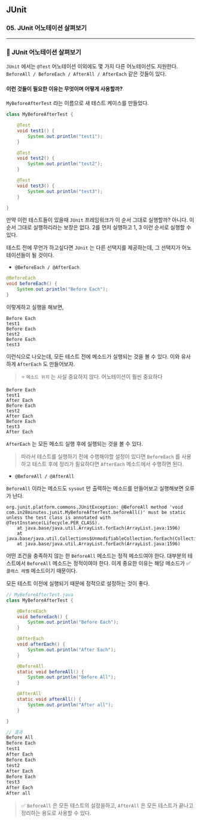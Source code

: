 ## JUnit

### 05. JUnit 어노테이션 살펴보기

---

### 📌 JUnit 어노테이션 살펴보기

`JUnit` 에서는 `@Test` 어노테이션 이외에도 몇 가지 다른 어노테이션도 지원한다.
`BeforeAll / BeforeEach / AfterAll / AfterEach` 같은 것들이 있다.

#### 이런 것들이 필요한 이유는 무엇이며 어떻게 사용할까?

`MyBeforeAfterTest` 라는 이름으로 새 테스트 케이스를 만들었다.

```java
class MyBeforeAfterTest {

	@Test
	void test1() {
		System.out.println("test1");
	}

	@Test
	void test2() {
		System.out.println("test2");
	}

	@Test
	void test3() {
		System.out.println("test3");
	}

}

```

만약 이런 테스트들이 있을때 `JUnit` 프레임워크가 이 순서 그대로 실행할까? 아니다.
이 순서 그대로 실행하리라는 보장은 없다.
2를 먼저 실행하고 1, 3 이런 순서로 실행할 수 있다.

테스트 전에 무언가 하고싶다면 `JUnit` 는 다른 선택지를 제공하는데, 그 선택지가 어노테이션들이 될 것이다.

- `@BeforeEach / @AfterEach`

```java
@BeforeEach
void beforeEach() {
	System.out.println("Before Each");
}
```

이렇게하고 실행을 해보면,

```
Before Each
test1
Before Each
test2
Before Each
test3
```

이런식으로 나오는데, 모든 테스트 전에 메소드가 실행되는 것을 볼 수 있다. 이와 유사하게 `AfterEach` 도 만들어보자.

> ⭐️ `메소드 위치` 는 사실 중요하지 않다. 어노테이션이 훨씬 중요하다

```
Before Each
test1
After Each
Before Each
test2
After Each
Before Each
test3
After Each
```

`AfterEach` 는 모든 메소드 실행 후에 실행되는 것을 볼 수 있다.

> 따라서 테스트를 실행하기 전에 수행해야할 설정이 있다면 `BeforeEach` 를 사용하고 테스트 후에 정리가 필요하다면 `AfterEach` 메소드에서 수행하면 된다.

- `@BeforeAll / @AfterAll`

`BeforeAll` 이라는 메소드도 `sysout` 만 출력하는 메소드를 만들어보고 실행해보면 오류가 난다.

```
org.junit.platform.commons.JUnitException: @BeforeAll method 'void com.in28minutes.junit.MyBeforeAfterTest.beforeAll()' must be static unless the test class is annotated with @TestInstance(Lifecycle.PER_CLASS).
	at java.base/java.util.ArrayList.forEach(ArrayList.java:1596)
	at java.base/java.util.Collections$UnmodifiableCollection.forEach(Collections.java:1116)
	at java.base/java.util.ArrayList.forEach(ArrayList.java:1596)
```

어떤 조건을 충족하지 않는 한 `BeforeAll` 메소드는 정적 메소드여야 한다.
대부분의 테스트에서 `BeforeAll` 메소드는 정적이여야 한다. 이게 중요한 이유는 해당 메소드가 ✅ `클래스 레벨` 메소드이기 때문이다.

모든 테스트 이전에 실행되기 때문에 정적으로 설정하는 것이 좋다.

```java
// MyBeforeAfterTest.java
class MyBeforeAfterTest {

	@BeforeEach
	void beforeEach() {
		System.out.println("Before Each");
	}

	@AfterEach
	void afterEach() {
		System.out.println("After Each");
	}

	@BeforeAll
	static void beforeAll() {
		System.out.println("Before All");
	}

	@AfterAll
	static void afterAll() {
		System.out.println("After all");
	}

}

// 결과
Before All
Before Each
test1
After Each
Before Each
test2
After Each
Before Each
test3
After Each
After all
```

> ✅ `BeforeAll` 은 모든 테스트의 설정을하고, `AfterAll` 은 모든 테스트가 끝나고 정리하는 용도로 사용할 수 있다.
